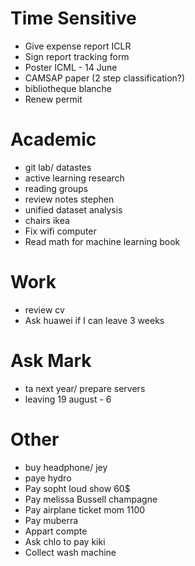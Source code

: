 # Time Sensitive
- Give expense report ICLR
- Sign report tracking form
- Poster ICML - 14 June
- CAMSAP paper (2 step classification?)
- bibliotheque blanche
- Renew permit

# Academic
- git lab/ datastes
- active learning research
- reading groups
- review notes stephen
- unified dataset analysis
- chairs ikea 
- Fix wifi computer
- Read math for machine learning book

# Work
- review cv
- Ask huawei if I can leave 3 weeks

# Ask Mark
- ta next year/ prepare servers 
- leaving 19 august - 6

# Other
- buy headphone/ jey
- paye hydro
- Pay sopht loud show 60$
- Pay melissa Bussell champagne
- Pay airplane ticket mom 1100
- Pay muberra 
- Appart compte
- Ask chlo to pay kiki
- Collect wash machine


